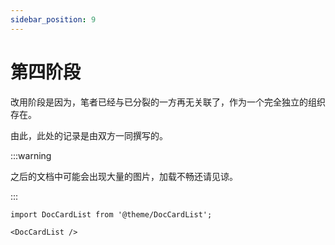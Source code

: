 ```yaml
---
sidebar_position: 9
---
```


# 第四阶段

改用阶段是因为，笔者已经与已分裂的一方再无关联了，作为一个完全独立的组织存在。

由此，此处的记录是由双方一同撰写的。

:::warning

之后的文档中可能会出现大量的图片，加载不畅还请见谅。

:::

```mdx-code-block
import DocCardList from '@theme/DocCardList';

<DocCardList />
```
